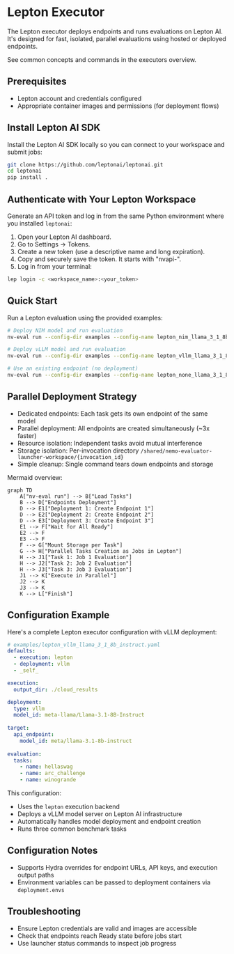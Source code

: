 # Lepton Executor

The Lepton executor deploys endpoints and runs evaluations on Lepton AI. It's designed for fast, isolated, parallel evaluations using hosted or deployed endpoints.

See common concepts and commands in the executors overview.

## Prerequisites
- Lepton account and credentials configured
- Appropriate container images and permissions (for deployment flows)

## Install Lepton AI SDK
Install the Lepton AI SDK locally so you can connect to your workspace and submit jobs:
```bash
git clone https://github.com/leptonai/leptonai.git
cd leptonai
pip install .
```

## Authenticate with Your Lepton Workspace
Generate an API token and log in from the same Python environment where you installed `leptonai`:
1. Open your Lepton AI dashboard.
2. Go to Settings → Tokens.
3. Create a new token (use a descriptive name and long expiration).
4. Copy and securely save the token. It starts with "nvapi-".
5. Log in from your terminal:
```bash
lep login -c <workspace_name>:<your_token>
```

## Quick Start
Run a Lepton evaluation using the provided examples:
```bash
# Deploy NIM model and run evaluation
nv-eval run --config-dir examples --config-name lepton_nim_llama_3_1_8b_instruct

# Deploy vLLM model and run evaluation
nv-eval run --config-dir examples --config-name lepton_vllm_llama_3_1_8b_instruct

# Use an existing endpoint (no deployment)
nv-eval run --config-dir examples --config-name lepton_none_llama_3_1_8b_instruct
```

## Parallel Deployment Strategy
- Dedicated endpoints: Each task gets its own endpoint of the same model
- Parallel deployment: All endpoints are created simultaneously (~3x faster)
- Resource isolation: Independent tasks avoid mutual interference
- Storage isolation: Per-invocation directory `/shared/nemo-evaluator-launcher-workspace/{invocation_id}`
- Simple cleanup: Single command tears down endpoints and storage

Mermaid overview:
```text
graph TD
    A["nv-eval run"] --> B["Load Tasks"]
    B --> D["Endpoints Deployment"]
    D --> E1["Deployment 1: Create Endpoint 1"]
    D --> E2["Deployment 2: Create Endpoint 2"]
    D --> E3["Deployment 3: Create Endpoint 3"]
    E1 --> F["Wait for All Ready"]
    E2 --> F
    E3 --> F
    F --> G["Mount Storage per Task"]
    G --> H["Parallel Tasks Creation as Jobs in Lepton"]
    H --> J1["Task 1: Job 1 Evaluation"]
    H --> J2["Task 2: Job 2 Evaluation"]
    H --> J3["Task 3: Job 3 Evaluation"]
    J1 --> K["Execute in Parallel"]
    J2 --> K
    J3 --> K
    K --> L["Finish"]
```

## Configuration Example

Here's a complete Lepton executor configuration with vLLM deployment:

```yaml
# examples/lepton_vllm_llama_3_1_8b_instruct.yaml
defaults:
  - execution: lepton
  - deployment: vllm
  - _self_

execution:
  output_dir: ./cloud_results

deployment:
  type: vllm
  model_id: meta-llama/Llama-3.1-8B-Instruct
  
target:
  api_endpoint:
    model_id: meta/llama-3.1-8b-instruct
    
evaluation:
  tasks:
    - name: hellaswag
    - name: arc_challenge
    - name: winogrande
```

This configuration:
- Uses the `lepton` execution backend
- Deploys a vLLM model server on Lepton AI infrastructure
- Automatically handles model deployment and endpoint creation
- Runs three common benchmark tasks

## Configuration Notes
- Supports Hydra overrides for endpoint URLs, API keys, and execution output paths
- Environment variables can be passed to deployment containers via `deployment.envs`

## Troubleshooting
- Ensure Lepton credentials are valid and images are accessible
- Check that endpoints reach Ready state before jobs start
- Use launcher status commands to inspect job progress
